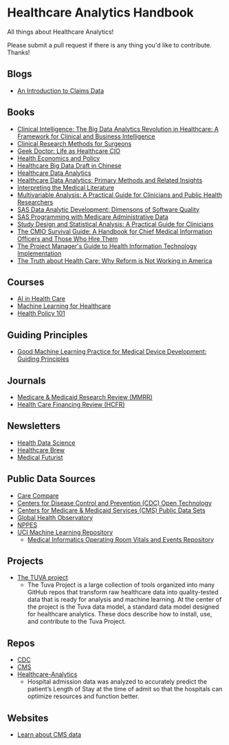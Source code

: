 # Healthcare Analytics Handbook

All things about Healthcare Analytics!

Please submit a pull request if there is any thing you'd like to contribute. Thanks!

## Blogs
- [An Introduction to Claims Data](https://medium.com/trilliant-health/an-introduction-to-claims-data-e123d68bbe39)


## Books
- [Clinical Intelligence: The Big Data Analytics Revolution in Healthcare: A Framework for Clinical and Business Intelligence](https://www.amazon.com/Clinical-Intelligence-Analytics-Revolution-Healthcare-ebook/dp/B00LMPD6XA)
- [Clinical Research Methods for Surgeons](https://www.amazon.com/Clinical-Research-Methods-Surgeons-Penson/dp/1588293262)
- [Geek Doctor: Life as Healthcare CIO](https://www.amazon.com/Geek-Doctor-Life-Healthcare-HIMSS-ebook/dp/B084B2LBGQ)
- [Health Economics and Policy](https://www.amazon.com/Health-Economics-Policy-James-Henderson/dp/0357132866)
- [Healthcare Big Data Draft in Chinese](https://scholar.harvard.edu/files/ctang/files/healthcare_big_data_draft_in_chinese.pdf)
- [Healthcare Data Analytics](https://www.amazon.com/Healthcare-Analytics-Chapman-Knowledge-Discovery/dp/1482232111)
- [Healthcare Data Analytics: Primary Methods and Related Insights](https://www.amazon.com/Healthcare-Data-Analytics-Primary-Insights/dp/1694588742)
- [Interpreting the Medical Literature](https://www.amazon.com/Interpreting-Medical-Literature-Epidemiology-Clinicians-ebook/dp/B005FQHD8Q)
- [Multivariable Analysis: A Practical Guide for Clinicians and Public Health Researchers](https://www.amazon.com/Multivariable-Analysis-Cambridge-Medicine-Hardcover-ebook/dp/B0054NUBA2)
- [SAS Data Analytic Development: Dimensons of Software Quality](https://www.amazon.com/SAS-Data-Analytic-Development-Dimensions/dp/111924076X)
- [SAS Programming with Medicare Administrative Data](https://www.amazon.com/SAS-Programming-Medicare-Administrative-Data/dp/1612903223)
- [Study Design and Statistical Analysis: A Practical Guide for Clinicians](https://www.amazon.com/Study-Design-Statistical-Analysis-Clinicians-ebook/dp/B00AKE1QUE)
- [The CMIO Survival Guide: A Handbook for Chief Medical Information Officers and Those Who Hire Them](https://www.amazon.com/CMIO-Survival-Guide-Handbook-Information-ebook/dp/B079RMPLYQ)
- [The Project Manager's Guide to Health Information Technology Implementation](https://www.taylorfrancis.com/books/mono/10.4324/9781003206668/project-manager-guide-health-information-technology-implementation-susan-houston)
- [The Truth about Health Care: Why Reform is Not Working in America](https://www.amazon.com/Truth-About-Health-Care-Critical-ebook/dp/B000V8AML8)

  
## Courses
- [AI in Health Care](https://www.coursera.org/articles/ai-in-health-care)
- [Machine Learning for Healthcare](https://www.youtube.com/playlist?list=PLUl4u3cNGP60B0PQXVQyGNdCyCTDU1Q5j)
- [Health Policy 101](https://www.kff.org/health-policy-101/)

## Guiding Principles
- [Good Machine Learning Practice for Medical Device Development: Guiding Principles](https://www.fda.gov/medical-devices/software-medical-device-samd/good-machine-learning-practice-medical-device-development-guiding-principles)

## Journals
- [Medicare & Medicaid Research Review (MMRR)](https://www.cms.gov/data-research/statistics-trends-and-reports/archives/medicare-medicaid-research-review-mmrr)
- [Health Care Financing Review (HCFR)](https://www.cms.gov/data-research/statistics-trends-and-reports/archives/healthcare-financing-review)
 
## Newsletters
- [Health Data Science](https://healthdatascience.substack.com/)
- [Healthcare Brew](https://www.healthcare-brew.com/)
- [Medical Futurist](https://medicalfuturist.com/)

## Public Data Sources
- [Care Compare](https://www.medicare.gov/care-compare/)
- [Centers for Disease Control and Prevention (CDC) Open Technology](https://open.cdc.gov/)
- [Centers for Medicare & Medicaid Services (CMS) Public Data Sets](https://data.cms.gov/)
- [Global Health Observatory](https://www.who.int/data/gho/data/themes/mortality-and-global-health-estimates)
- [NPPES](https://npiregistry.cms.hhs.gov/search)
- [UCI Machine Learning Repository](https://archive.ics.uci.edu/)
   - [Medical Informatics Operating Room Vitals and Events Repository](https://archive.ics.uci.edu/dataset/877/mover:+medical+informatics+operating+room+vitals+and+events+repository)

## Projects  
- [The TUVA project](https://thetuvaproject.com/)
    - The Tuva Project is a large collection of tools organized into many GitHub repos that transform raw healthcare data into quality-tested data that is ready for analysis and machine learning. At the center of the project is the Tuva data model, a standard data model designed for healthcare analytics. These docs describe how to install, use, and contribute to the Tuva Project.

## Repos
- [CDC](https://github.com/CDCgov)
- [CMS](https://github.com/CMSgov)
- [Healthcare-Analytics](https://github.com/msasnur/Healthcare-Analytics)
    - Hospital admission data was analyzed to accurately predict the patient’s Length of Stay at the time of admit so that the hospitals can optimize resources and function better. 

## Websites
- [Learn about CMS data](https://resdac.org/learn)

